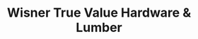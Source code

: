 ---
title: "Wisner True Value Hardware & Lumber"
url: /wisner/wisner-true-value-hardware-und-lumber/
shop: Baumarkt
---
